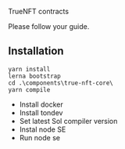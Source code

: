 TrueNFT contracts

Please follow your guide.

## Installation

```
yarn install
lerna bootstrap
cd .\components\true-nft-core\
yarn compile
```

- Install docker
- Install tondev
- Set latest Sol compiler version
- Instal node SE
- Run node se

